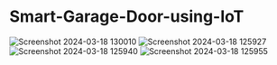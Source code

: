 # Smart-Garage-Door-using-IoT
![Screenshot 2024-03-18 130010](https://github.com/anoosha16/Smart-Garage-Door-using-IoT/assets/139038356/cde05ade-e8a7-4215-b839-20a947cbd2c2)
![Screenshot 2024-03-18 125927](https://github.com/anoosha16/Smart-Garage-Door-using-IoT/assets/139038356/a7ffb775-bf2b-430f-8a68-31a40e9b676e)
![Screenshot 2024-03-18 125940](https://github.com/anoosha16/Smart-Garage-Door-using-IoT/assets/139038356/d5668ad2-a1df-42a9-b3e7-79d6b50fb085)
![Screenshot 2024-03-18 125955](https://github.com/anoosha16/Smart-Garage-Door-using-IoT/assets/139038356/786ced57-5f0c-4ac5-b058-def5520cbd57)
